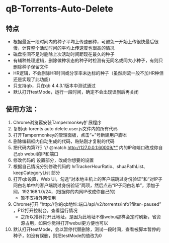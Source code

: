 # qB-Torrents-Auto-Delete

## 特点

 * 根据最近一段时间内的种子平均上传速删种，可避免一开始上传很快最后很慢，计算整个活动时间的平均上传速度也很高的情况
 * 磁盘空间不足时删除上次活动时间距现在最久的种子
 * 有辅种处理逻辑，删除做种状态的种子时检测有无同名或同大小种子，有则只删除种子保留文件
 * HR逻辑，不会删除HR时间或分享率未达标的种子（虽然刷流一般不加HR种但还是实现了此功能）
 * 只支持qb，只在qb 4.4.3.1版本中测试通过
 * 默认打开testMode，运行一段时间，确定不会出现误删后再关闭

## 使用方法：
1. Chrome浏览嚣安装Tampermonkey扩展程序
2. 复制qb torents auto delete.user.js文件内的所有代码
3. 打开Tampermonkey的管理面板，点击“+”号新建用户脚本
4. 删除编辑框内自动生成的代码，粘贴刚才复制的代码
5. 把代码内第7行 “// @match        http://127.0.0.1:60009/*” 内的IP和端口改成你自己qb webui的IP和端口
6. 修改代码的 设置部分，改成你想要的设置
7. 根据自己情况分别修改代码的 hrTrackerHourRatio、shuaPathList、keepCategoryList 部分
8. 打开qb设置，Web UI，勾选“对本地主机上的客户端跳过身份验证”和“对IP子网白名单中的客户端跳过身份验证”两项，然后点击“IP子网白名单”，添加子网，192.168.1.0/24，(根据你的内网IP改成你自己的）
   - 暂不支持外网使用
9. Chrome打开 “http://你的qb地址:端口/api/v2/torrents/info?filter=paused” ，F12打开控制台，查看运行情况
   - 之所以推荐打开此地址，是因为此地址不像webui那样会定时刷新，省资源占用，如果你觉得打开webui更方便也可以
10. 默认打开testMode，会以暂停代替删除，测试一段时间，查看被脚本暂停的种子，如没有误删，则把testMode的值改为0
